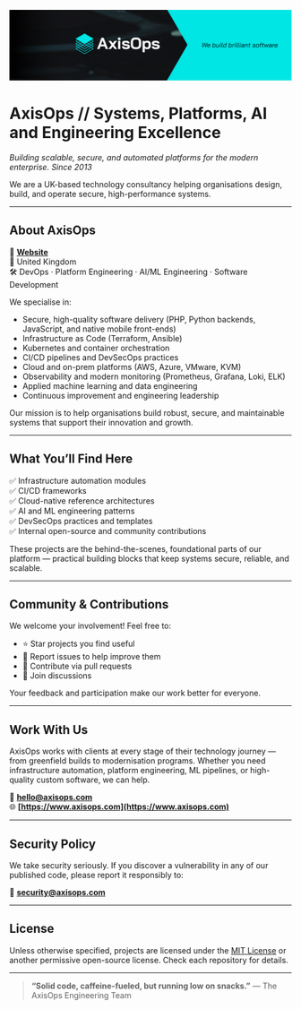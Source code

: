![AxisOps Banner](./axisops-banner.png)
# AxisOps // Systems, Platforms, AI and Engineering Excellence

*Building scalable, secure, and automated platforms for the modern enterprise. Since 2013*

We are a UK-based technology consultancy helping organisations design, build, and operate secure, high-performance systems.

---

## About AxisOps

🔗 [**Website**](https://www.axisops.com)  
🏢 United Kingdom  
🛠️ DevOps · Platform Engineering · AI/ML Engineering · Software Development  

We specialise in:

- Secure, high-quality software delivery (PHP, Python backends, JavaScript, and native mobile front-ends)  
- Infrastructure as Code (Terraform, Ansible)  
- Kubernetes and container orchestration  
- CI/CD pipelines and DevSecOps practices  
- Cloud and on-prem platforms (AWS, Azure, VMware, KVM)  
- Observability and modern monitoring (Prometheus, Grafana, Loki, ELK)
- Applied machine learning and data engineering  
- Continuous improvement and engineering leadership  

Our mission is to help organisations build robust, secure, and maintainable systems that support their innovation and growth.

---

## What You’ll Find Here

✅ Infrastructure automation modules  
✅ CI/CD frameworks  
✅ Cloud-native reference architectures  
✅ AI and ML engineering patterns  
✅ DevSecOps practices and templates  
✅ Internal open-source and community contributions  

These projects are the behind-the-scenes, foundational parts of our platform — practical building blocks that keep systems secure, reliable, and scalable.

---

## Community & Contributions

We welcome your involvement! Feel free to:

- ⭐ Star projects you find useful  
- 🐛 Report issues to help improve them  
- 📢 Contribute via pull requests  
- 💬 Join discussions  

Your feedback and participation make our work better for everyone.

---

## Work With Us

AxisOps works with clients at every stage of their technology journey — from greenfield builds to modernisation programs. Whether you need infrastructure automation, platform engineering, ML pipelines, or high-quality custom software, we can help.

📧 **[hello@axisops.com](mailto:hello@axisops.com)**  
🌐 **[https://www.axisops.com](https://www.axisops.com)**

---

## Security Policy

We take security seriously. If you discover a vulnerability in any of our published code, please report it responsibly to:

📧 **[security@axisops.com](mailto:security@axisops.com)**

---

## License

Unless otherwise specified, projects are licensed under the [MIT License](https://opensource.org/licenses/MIT) or another permissive open-source license. Check each repository for details.

---

> **“Solid code, caffeine-fueled, but running low on snacks.”** 
> — The AxisOps Engineering Team
